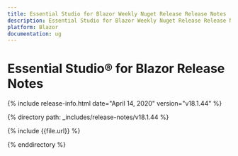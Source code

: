 ```yaml
---
title: Essential Studio for Blazor Weekly Nuget Release Release Notes  
description: Essential Studio for Blazor Weekly Nuget Release Release Notes  
platform: Blazor
documentation: ug
---
```


# Essential Studio&reg; for Blazor  Release Notes  

{% include release-info.html date="April 14, 2020"  version="v18.1.44" %} 

{% directory path: _includes/release-notes/v18.1.44 %}

{% include {{file.url}} %}

{% enddirectory %}
